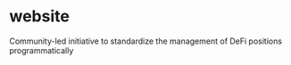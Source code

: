 # website
Community-led initiative to standardize the management of DeFi positions programmatically
